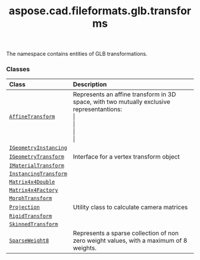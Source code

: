 ﻿---
title: aspose.cad.fileformats.glb.transforms
second_title: Aspose.CAD for Python via .NET API References
description: 
type: docs
weight: 10
url: /python-net/aspose.cad.fileformats.glb.transforms/
is_root: false
---

The namespace contains entities of GLB transformations.

### Classes
| Class | Description |
| :- | :- |
| [`AffineTransform`](/cad/python-net/aspose.cad.fileformats.glb.transforms/affinetransform) | Represents an affine transform in 3D space, with two mutually exclusive representantions:<br/>\|<br/>\|<br/> \|<br/> \| |
| [`IGeometryInstancing`](/cad/python-net/aspose.cad.fileformats.glb.transforms/igeometryinstancing) |  |
| [`IGeometryTransform`](/cad/python-net/aspose.cad.fileformats.glb.transforms/igeometrytransform) | Interface for a vertex transform object |
| [`IMaterialTransform`](/cad/python-net/aspose.cad.fileformats.glb.transforms/imaterialtransform) |  |
| [`InstancingTransform`](/cad/python-net/aspose.cad.fileformats.glb.transforms/instancingtransform) |  |
| [`Matrix4x4Double`](/cad/python-net/aspose.cad.fileformats.glb.transforms/matrix4x4double) |  |
| [`Matrix4x4Factory`](/cad/python-net/aspose.cad.fileformats.glb.transforms/matrix4x4factory) |  |
| [`MorphTransform`](/cad/python-net/aspose.cad.fileformats.glb.transforms/morphtransform) |  |
| [`Projection`](/cad/python-net/aspose.cad.fileformats.glb.transforms/projection) | Utility class to calculate camera matrices |
| [`RigidTransform`](/cad/python-net/aspose.cad.fileformats.glb.transforms/rigidtransform) |  |
| [`SkinnedTransform`](/cad/python-net/aspose.cad.fileformats.glb.transforms/skinnedtransform) |  |
| [`SparseWeight8`](/cad/python-net/aspose.cad.fileformats.glb.transforms/sparseweight8) | Represents a sparse collection of non zero weight values, with a maximum of 8 weights. |


